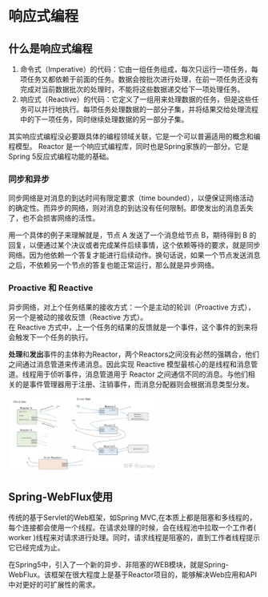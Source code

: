 # 响应式编程

## 什么是响应式编程
1. 命令式（Imperative）的代码：它由⼀组任务组成，每次只运⾏⼀项任务，每项任务⼜都依赖于前⾯的任务。数据会按批次进⾏处理，在前⼀项任务还没有完成对当前数据批次的处理时，不能将这些数据递交给下⼀项处理任务。
2. 响应式（Reactive）的代码：它定义了⼀组⽤来处理数据的任务，但是这些任务可以并⾏地执⾏。每项任务处理数据的⼀部分⼦集，并将结果交给处理流程中的下⼀项任务，同时继续处理数据的另⼀部分⼦集。

其实响应式编程没必要跟具体的编程领域关联，它是一个可以普遍适用的概念和编程模型。 Reactor 是⼀个响应式编程库，同时也是Spring家族的⼀部分。它是Spring 5反应式编程功能的基础。

### 同步和异步
同步网络是对消息的到达时间有限定要求（time bounded），以便保证网络活动的确定性。而异步的网络，则对消息的到达没有任何限制。即使发出的消息丢失了，也不会损害网络的活性。

用一个具体的例子来理解就是，节点 A 发送了一个消息给节点 B，期待得到 B 的回复，以便通过某个决议或者完成某件后续事情，这个依赖等待的要求，就是同步网络。因为他依赖一个答复才能进行后续动作。换句话说，如果一个节点发送消息之后，不依赖另一个节点的答复也能正常运行，那么就是异步网络。

### Proactive 和 Reactive
异步网络，对上个任务结果的接收方式：一个是主动的轮训（Proactive 方式），另一个是被动的接收反馈（Reactive 方式）。<br>
在 Reactive 方式中，上一个任务的结果的反馈就是一个事件，这个事件的到来将会触发下一个任务的执行。

**处理**和**发出**事件的主体称为Reactor，两个Reactors之间没有必然的强耦合，他们之间通过消息管道来传递消息。因此实现 Reactive 模型最核心的是线程和消息管道。线程用于侦听事件，消息管道用于 Reactor 之间通信不同的消息。与他们相关的是事件管理器用于注册、注销事件，而消息分配器则会根据消息类型分发。

<img src="reactive_programming_img.png" alt="img.png" width="300" />

## Spring-WebFlux使用
传统的基于Servlet的Web框架，如Spring MVC,在本质上都是阻塞和多线程的，每个连接都会使用一个线程。在请求处理的时候，会在线程池中拉取一个工作者( worker )线程来对请求进行处理。同时，请求线程是阻塞的，直到工作者线程提示它已经完成为止。

在Spring5中，引入了一个新的异步、非阻塞的WEB模块，就是Spring-WebFlux。该框架在很大程度上是基于Reactor项目的，能够解决Web应用和API中对更好的可扩展性的需求。


